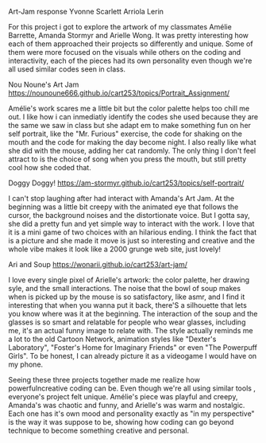 Art-Jam response
Yvonne Scarlett Arriola Lerin

For this project i got to explore the artwork of my classmates Amélie Barrette, Amanda Stormyr and Arielle Wong. It was pretty interesting how each of them approached their projects so differently and unique. Some of them were more focused on the visuals while others on the coding and interactivity, each of the pieces had its own personality even though we're all used similar codes seen in class.

Nou Noune's Art Jam
https://nounoune666.github.io/cart253/topics/Portrait_Assignment/

 Amélie's work scares me a little bit but the color palette helps too chill me out. I like how i can inmediatly identify the codes she used because they are the same we saw in class but she adapt em to make something fun on her self portrait, like the "Mr. Furious" exercise, the code for shaking on the mouth and the code for making the day become night. I also really like what she did with the mouse, adding her cat randomly. The only thing I don't feel attract to is the choice of song when you press the mouth, but still pretty cool how she coded that.  

Doggy Doggy!
 https://am-stormyr.github.io/cart253/topics/self-portrait/

 I can't stop laughing after had interact with Amanda's Art Jam. At the beginning was a little bit creepy with the animated eye that follows the cursor, the background noises and the distortionate voice. But I gotta say, she did a pretty fun and yet simple way to interact with the work. I love that it is a mini game of two choices with an hilarious ending. I think the fact that is a picture and she made it move is just so interesting and creative and the whole vibe makes it look like a 2000 grunge web site, just lovely!

Ari and Soup
https://wonarii.github.io/cart253/art-jam/

I love every single pixel of Arielle's artwork: the color palette, her drawing syle, and the small interactions. The noise that the bowl of soup makes when is picked up by the mouse is so satisfactory, like asmr, and I find it interesting that when you wanna put it back, there'S a silhouette that lets you know where was it at the beginning. The interaction of the soup and the glasses is so smart and relatable for people who wear glasses, including me, it's an actual funny image to relate with. The style actually reminds me a lot to the old Cartoon Network, animation styles like "Dexter's Laboratory", "Foster's Home for Imaginary Friends" or even "The Powerpuff Girls". To be honest, I can already picture it as a videogame I would have on my phone. 

Seeing these three projects together made me realize how powerfulncreative coding can be. Even though we're all using similar tools , everyone's project felt unique. Amélie's piece was playful and creepy, Amanda's was chaotic and funny, and Arielle's was warm and nostalgic. Each one has it's own mood and personality exactly as "in my perspective" is the way it was suppose to be, showing how coding can go beyond technique to become something creative and personal. 